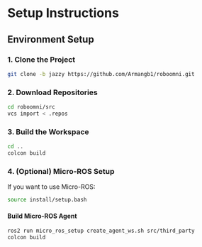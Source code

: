 # Setup Instructions

## Environment Setup

### 1. Clone the Project

```bash
git clone -b jazzy https://github.com/Armangb1/roboomni.git
```

### 2. Download Repositories

```bash
cd roboomni/src
vcs import < .repos
```

### 3. Build the Workspace

```bash
cd ..
colcon build
```

### 4. (Optional) Micro-ROS Setup

If you want to use Micro-ROS:

```bash
source install/setup.bash
```

#### Build Micro-ROS Agent

```bash
ros2 run micro_ros_setup create_agent_ws.sh src/third_party
colcon build
```

